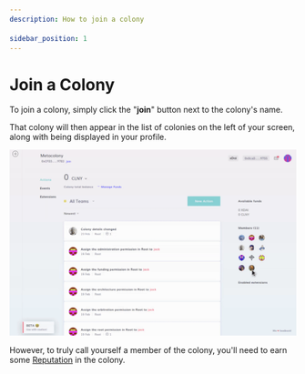 ```yaml
---
description: How to join a colony

sidebar_position: 1
---
```


# Join a Colony

To join a colony, simply click the "**join**" button next to the colony's name.

That colony will then appear in the list of colonies on the left of your screen, along with being displayed in your profile.

![](<../assets/Screen record from 2021-03-03 15.40.20.gif>)

However, to truly call yourself a member of the colony, you'll need to earn some [Reputation](../key-concepts/reputation/) in the colony.

